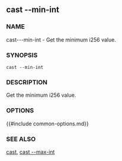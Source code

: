 ## cast --min-int

### NAME

cast---min-int - Get the minimum i256 value.

### SYNOPSIS

``cast --min-int``

### DESCRIPTION

Get the minimum i256 value.

### OPTIONS

{{#include common-options.md}}

### SEE ALSO

[cast](./cast.md), [cast --max-int](./cast--max-int.md)

